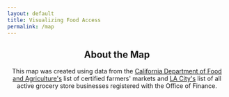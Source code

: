 ```yaml
---
layout: default
title: Visualizing Food Access
permalink: /map
---
```


<head>
  <link rel="stylesheet" href="style.css">
  
  <link rel="stylesheet" href="https://unpkg.com/leaflet@1.9.3/dist/leaflet.css"
     integrity="sha256-kLaT2GOSpHechhsozzB+flnD+zUyjE2LlfWPgU04xyI="
     crossorigin=""/>

  <script src="https://unpkg.com/leaflet@1.9.3/dist/leaflet.js"
     integrity="sha256-WBkoXOwTeyKclOHuWtc+i2uENFpDZ9YPdf5Hf+D7ewM="
     crossorigin=""></script>
</head>

<center> 
  <h2>About the Map</h2>

  This map was created using data from the <a href="https://www.cdfa.ca.gov/is/docs/CurrentMrktsCounty.pdf">California Department of Food and Agriculture's</a> list of certified farmers' markets and <a href ="https://data.lacity.org/Administration-Finance/Grocery-Stores/g986-7yf9">LA City's</a> list of all active grocery store businesses registered with the Office of Finance.

  <p> </p>

  <div id="geoMap"></div>

</center>

<script>
  var geoMap = L.map('geoMap').setView([34, -118], 9);

  L.tileLayer('https://tile.openstreetmap.org/{z}/{x}/{y}.png', {
    maxZoom: 19,
    attribution: '&copy; <a href="http://www.openstreetmap.org/copyright">OpenStreetMap</a>'
  }).addTo(geoMap);

  fetch("Grocery_Stores.geojson").then(res => res.json()).then(data => {
    // add GeoJSON layer to the map once the file is loaded
    L.geoJson(data).addTo(geoMap);
  });

  /* fetch("Farmers_Markets.geojson").then(res => res.json()).then(data => {
    // add GeoJSON layer to the map once the file is loaded
    L.geoJson(data).addTo(geoMap);
  }); */
</script>